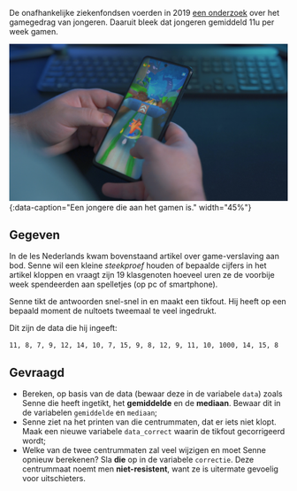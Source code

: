 De onafhankelijke ziekenfondsen voerden in 2019 <a href="https://www.mloz.be/nl/persberichten/jongeren-gamen-gemiddeld-11u-week" target="_blank">een onderzoek</a> over het gamegedrag van jongeren. Daaruit bleek dat jongeren gemiddeld 11u per week gamen.

![Een jongere die aan het gamen is.](media/onur-binay.jpg "Foto door Onur Binay op Unsplash."){:data-caption="Een jongere die aan het gamen is." width="45%"}

## Gegeven

In de les Nederlands kwam bovenstaand artikel over game-verslaving aan bod. Senne wil een kleine *steekproef* houden of bepaalde cijfers in het artikel kloppen en vraagt zijn 19 klasgenoten hoeveel uren ze de voorbije week spendeerden aan spelletjes (op pc of smartphone).

Senne tikt de antwoorden snel-snel in en maakt een tikfout. Hij heeft op een bepaald moment de nultoets tweemaal te veel ingedrukt.

Dit zijn de data die hij ingeeft:

```
11, 8, 7, 9, 12, 14, 10, 7, 15, 9, 8, 12, 9, 11, 10, 1000, 14, 15, 8
```

## Gevraagd
* Bereken, op basis van de data (bewaar deze in de variabele `data`) zoals Senne die heeft ingetikt, het **gemiddelde** en de **mediaan**. Bewaar dit in de variabelen `gemiddelde` en `mediaan`;
* Senne ziet na het printen van die centrummaten, dat er iets niet klopt. Maak een nieuwe variabele `data_correct` waarin de tikfout gecorrigeerd wordt;
* Welke van de twee centrummaten zal veel wijzigen en moet Senne opnieuw berekenen? Sla **die** op in de variabele `correctie`. Deze centrummaat noemt men **niet-resistent**, want ze is uitermate gevoelig voor uitschieters.